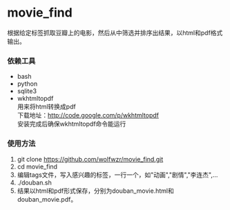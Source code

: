movie_find
==========

根据给定标签抓取豆瓣上的电影，然后从中筛选并排序出结果，以html和pdf格式输出。

### 依赖工具
* bash
* python
* sqlite3
* wkhtmltopdf  
用来将html转换成pdf  
下载地址：http://code.google.com/p/wkhtmltopdf  
安装完成后确保wkhtmltopdf命令能运行  

### 使用方法
1. git clone https://github.com/wolfwzr/movie_find.git
2. cd movie_find
3. 编辑tags文件，写入感兴趣的标签，一行一个，如"动画","剧情","李连杰",...
4. ./douban.sh
5. 结果以html和pdf形式保存，分别为douban_movie.html和douban_movie.pdf。

